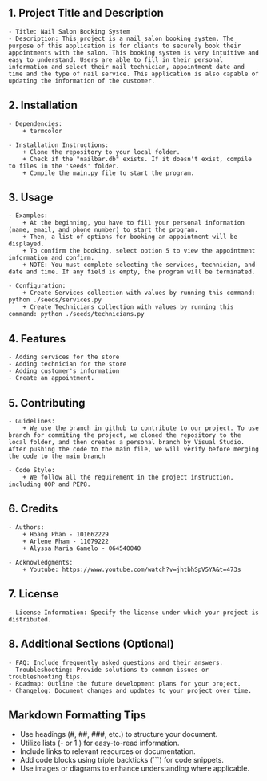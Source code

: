 ## 1. Project Title and Description
    - Title: Nail Salon Booking System
    - Description: This project is a nail salon booking system. The purpose of this application is for clients to securely book their appointments with the salon. This booking system is very intuitive and easy to understand. Users are able to fill in their personal information and select their nail technician, appointment date and time and the type of nail service. This application is also capable of updating the information of the customer.
## 2. Installation
    - Dependencies: 
        + termcolor
        
    - Installation Instructions: 
        + Clone the repository to your local folder. 
        + Check if the "nailbar.db" exists. If it doesn't exist, compile to files in the 'seeds' folder. 
        + Compile the main.py file to start the program.
        
## 3. Usage
    - Examples: 
        + At the beginning, you have to fill your personal information (name, email, and phone number) to start the program.
        + Then, a list of options for booking an appointment will be displayed. 
        + To confirm the booking, select option 5 to view the appointment information and confirm. 
        + NOTE: You must complete selecting the services, technician, and date and time. If any field is empty, the program will be terminated. 
    
    - Configuration: 
        + Create Services collection with values by running this command: python ./seeds/services.py
        + Create Technicians collection with values by running this command: python ./seeds/technicians.py
        
## 4. Features
    - Adding services for the store 
    - Adding technician for the store 
    - Adding customer's information
    - Create an appointment. 

## 5. Contributing
    - Guidelines: 
        + We use the branch in github to contribute to our project. To use branch for commiting the project, we cloned the repository to the local folder, and then creates a personal branch by Visual Studio. After pushing the code to the main file, we will verify before merging the code to the main branch
    
    - Code Style: 
        + We follow all the requirement in the project instruction, including OOP and PEP8.
        
## 6. Credits
    - Authors: 
        + Hoang Phan - 101662229
        + Arlene Pham - 11079222
        + Alyssa Maria Gamelo - 064540040
        
    - Acknowledgments: 
        + Youtube: https://www.youtube.com/watch?v=jhtbhSpV5YA&t=473s
        
## 7. License
    - License Information: Specify the license under which your project is distributed.
## 8. Additional Sections (Optional)
    - FAQ: Include frequently asked questions and their answers.
    - Troubleshooting: Provide solutions to common issues or troubleshooting tips.
    - Roadmap: Outline the future development plans for your project.
    - Changelog: Document changes and updates to your project over time.

## Markdown Formatting Tips
  - Use headings (#, ##, ###, etc.) to structure your document.
  - Utilize lists (- or 1.) for easy-to-read information.
  - Include links to relevant resources or documentation.
  - Add code blocks using triple backticks (```) for code snippets.
  - Use images or diagrams to enhance understanding where applicable.
